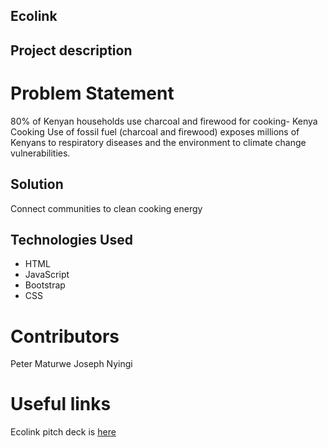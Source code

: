 ## Ecolink

## Project description
# Problem Statement

80% of Kenyan households use charcoal and firewood for cooking- Kenya Cooking
Use of fossil fuel (charcoal and firewood) exposes millions of Kenyans to respiratory diseases and the environment to climate change vulnerabilities.

## Solution
Connect communities to clean cooking energy

## Technologies Used
* HTML
* JavaScript
* Bootstrap
* CSS

# Contributors
Peter Maturwe
Joseph Nyingi

# Useful links
Ecolink pitch deck is  [here](https://docs.google.com/presentation/d/1tw_jMT_NAPc3ChziPUmQlJW6YWZ1h-No/edit?usp=sharing&ouid=111177088834479458290&rtpof=true&sd=true) 



